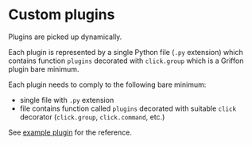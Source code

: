 # Custom plugins

Plugins are picked up dynamically.

Each plugin is represented by a single Python file (`.py` extension) which contains
function `plugins` decorated with `click.group` which is a Griffon plugin bare minimum.

Each plugin needs to comply to the following bare minimum:
* single file with `.py` extension
* file contains function called `plugins` decorated with suitable `click` decorator (`click.group`, `click.command`, etc.)

See [example plugin](example.py) for the reference.
